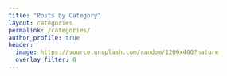 ```yaml
---
title: "Posts by Category"
layout: categories
permalink: /categories/
author_profile: true
header:
  image: https://source.unsplash.com/random/1200x400?nature
  overlay_filter: 0
---
```


